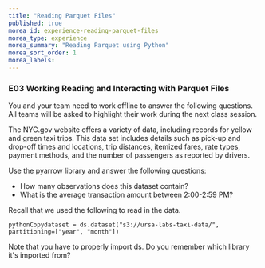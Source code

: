 ```yaml
---
title: "Reading Parquet Files"
published: true
morea_id: experience-reading-parquet-files
morea_type: experience
morea_summary: "Reading Parquet using Python"
morea_sort_order: 1
morea_labels:
---
```


### E03 Working Reading and Interacting with Parquet Files

You and your team need to work offline to answer the following questions. All teams will be asked to highlight their work during the next class session.


The NYC.gov website offers a variety of data, including records for yellow and green taxi trips. This data set includes details such as pick-up and drop-off times and locations, trip distances, itemized fares, rate types, payment methods, and the number of passengers as reported by drivers.


Use the pyarrow library and answer the following questions:

* How many observations does this dataset contain?
* What is the average transaction amount between 2:00-2:59 PM?

Recall that we used the following to read in the data.
```
pythonCopydataset = ds.dataset("s3://ursa-labs-taxi-data/", partitioning=["year", "month"])
```



Note that you have to properly import ds. Do you remember which library it's imported from?




